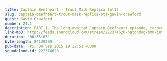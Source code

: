```yaml
---
title: Captain Beefheart - Trout Mask Replica (pt1)
slug: captain-beefheart-trout-mask-replica-pt1-gavin-crawford
guest: Gavin Crawford
number: 24.1
description: PART 1. The long-awaited Captain Beefheart episode, recorded Dec 2013. Why the wait? Why the secrecy? Were the boys rehearsing in a barrel for almost 20 months? Why part 1? Will any of these questions be answered?
link-mp3: http://feeds.soundcloud.com/stream/222374620-hatondog-hmm-interesting-choice-ep24-captain-beefheart-trout-mask-replica-pt1.mp3
duration: "00:35:03"
byte-length: 84139209
pub-date: Fri, 04 Sep 2015 19:22:51 +0000
soundcloud-id: 222374620
---
```

